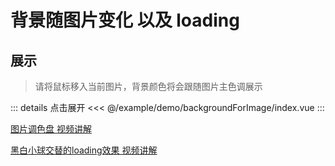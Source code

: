 # 背景随图片变化 以及 loading

## 展示

> 请将鼠标移入当前图片，背景颜色将会跟随图片主色调展示

<script setup>
import demo from "./index.vue"
</script>

<demo></demo>

::: details 点击展开
<<< @/example/demo/backgroundForImage/index.vue
:::

[图片调色盘 视频讲解](https://www.douyin.com/search/渡一前端提薪课_图片调色盘)

[黑白小球交替的loading效果 视频讲解](https://www.douyin.com/search/渡一前端必修课_黑白小球交替的loading效果)
